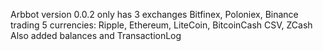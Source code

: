 Arbbot version 0.0.2 only has 3 exchanges Bitfinex, Poloniex, Binance
trading 5 currencies: Ripple, Ethereum, LiteCoin, BitcoinCash CSV, ZCash
Also added balances and TransactionLog

